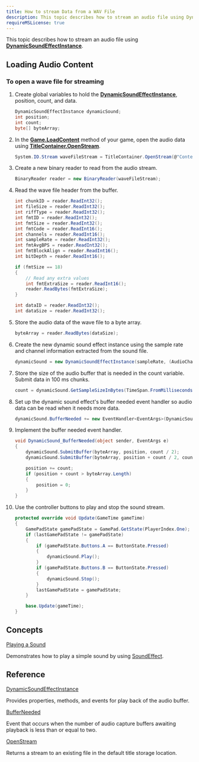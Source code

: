 ```yaml
---
title: How to stream Data from a WAV File
description: This topic describes how to stream an audio file using DynamicSoundEffectInstance.
requireMSLicense: true
---
```


This topic describes how to stream an audio file using **[DynamicSoundEffectInstance](xref:Microsoft.Xna.Framework.Audio.DynamicSoundEffectInstance#Microsoft_Xna_Framework_Audio_DynamicSoundEffectInstance)**.

## Loading Audio Content

### To open a wave file for streaming

1. Create global variables to hold the **[DynamicSoundEffectInstance](xref:Microsoft.Xna.Framework.Audio.DynamicSoundEffectInstance#Microsoft_Xna_Framework_Audio_DynamicSoundEffectInstance)**, position, count, and data.

    ```csharp
    DynamicSoundEffectInstance dynamicSound;
    int position;
    int count;
    byte[] byteArray;
    ```

2. In the **[Game.LoadContent](xref:Microsoft.Xna.Framework.Game.LoadContent#Microsoft_Xna_Framework_Game_LoadContent)** method of your game, open the audio data using **[TitleContainer.OpenStream](xref:Microsoft.Xna.Framework.TitleContainer#Microsoft_Xna_Framework_TitleContainer_OpenStream_System_String_)**.

    ```csharp
    System.IO.Stream waveFileStream = TitleContainer.OpenStream(@"Content\48K16BSLoop.wav");
    ```

3. Create a new binary reader to read from the audio stream.

    ```csharp
    BinaryReader reader = new BinaryReader(waveFileStream);
    ```

4. Read the wave file header from the buffer.

    ```csharp
    int chunkID = reader.ReadInt32();
    int fileSize = reader.ReadInt32();
    int riffType = reader.ReadInt32();
    int fmtID = reader.ReadInt32();
    int fmtSize = reader.ReadInt32();
    int fmtCode = reader.ReadInt16();
    int channels = reader.ReadInt16();
    int sampleRate = reader.ReadInt32();
    int fmtAvgBPS = reader.ReadInt32();
    int fmtBlockAlign = reader.ReadInt16();
    int bitDepth = reader.ReadInt16();
    
    if (fmtSize == 18)
    {
        // Read any extra values
        int fmtExtraSize = reader.ReadInt16();
        reader.ReadBytes(fmtExtraSize);
    }
    
    int dataID = reader.ReadInt32();
    int dataSize = reader.ReadInt32();
    ```

5. Store the audio data of the wave file to a byte array.

    ```csharp
    byteArray = reader.ReadBytes(dataSize);
    ```

6. Create the new dynamic sound effect instance using the sample rate and channel information extracted from the sound file.

     ```csharp
     dynamicSound = new DynamicSoundEffectInstance(sampleRate, (AudioChannels)channels);
     ```

7. Store the size of the audio buffer that is needed in the count variable. Submit data in 100 ms chunks.

    ```csharp
    count = dynamicSound.GetSampleSizeInBytes(TimeSpan.FromMilliseconds(100));
    ```

8. Set up the dynamic sound effect's buffer needed event handler so audio data can be read when it needs more data.

    ```csharp
    dynamicSound.BufferNeeded += new EventHandler<EventArgs>(DynamicSound_BufferNeeded);
    ```

9. Implement the buffer needed event handler.

    ```csharp
    void DynamicSound_BufferNeeded(object sender, EventArgs e)
    {
        dynamicSound.SubmitBuffer(byteArray, position, count / 2);
        dynamicSound.SubmitBuffer(byteArray, position + count / 2, count / 2);
    
        position += count;
        if (position + count > byteArray.Length)
        {
            position = 0;
        }
    }
    ```

10. Use the controller buttons to play and stop the sound stream.

    ```csharp
    protected override void Update(GameTime gameTime)
    {
        GamePadState gamePadState = GamePad.GetState(PlayerIndex.One);
        if (lastGamePadState != gamePadState)
        {
            if (gamePadState.Buttons.A == ButtonState.Pressed)
            {
                dynamicSound.Play();
            }
            if (gamePadState.Buttons.B == ButtonState.Pressed)
            {
                dynamicSound.Stop();
            }
            lastGamePadState = gamePadState;
        }

        base.Update(gameTime);
    }
    ```

## Concepts

[Playing a Sound](HowTo_PlayASound.md)

Demonstrates how to play a simple sound by using [SoundEffect](xref:Microsoft.Xna.Framework.Audio.SoundEffect#Microsoft_Xna_Framework_Audio_SoundEffect).

## Reference

[DynamicSoundEffectInstance](xref:Microsoft.Xna.Framework.Audio.DynamicSoundEffectInstance#Microsoft_Xna_Framework_Audio_DynamicSoundEffectInstance)

Provides properties, methods, and events for play back of the audio buffer.

[BufferNeeded](xref:Microsoft.Xna.Framework.Audio.DynamicSoundEffectInstance#Microsoft_Xna_Framework_Audio_DynamicSoundEffectInstance_BufferNeeded)

Event that occurs when the number of audio capture buffers awaiting playback is less than or equal to two.

[OpenStream](xref:Microsoft.Xna.Framework.TitleContainer#Microsoft_Xna_Framework_TitleContainer_OpenStream_System_String_)

Returns a stream to an existing file in the default title storage location.
